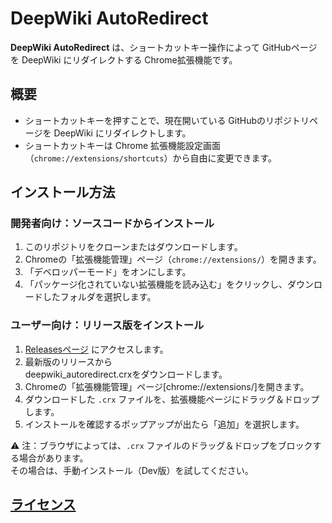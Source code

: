 # DeepWiki AutoRedirect

**DeepWiki AutoRedirect** は、ショートカットキー操作によって GitHubページを DeepWiki にリダイレクトする Chrome拡張機能です。

## 概要

- ショートカットキーを押すことで、現在開いている GitHubのリポジトリページを DeepWiki にリダイレクトします。
- ショートカットキーは Chrome 拡張機能設定画面（`chrome://extensions/shortcuts`）から自由に変更できます。


## インストール方法

### 開発者向け：ソースコードからインストール

1. このリポジトリをクローンまたはダウンロードします。
2. Chromeの「拡張機能管理」ページ（`chrome://extensions/`）を開きます。
3. 「デベロッパーモード」をオンにします。
4. 「パッケージ化されていない拡張機能を読み込む」をクリックし、ダウンロードしたフォルダを選択します。

### ユーザー向け：リリース版をインストール

1. [Releasesページ](https://github.com/dada994a/deepwiki_autoredirect/releases) にアクセスします。
2. 最新版のリリースから  
   deepwiki_autoredirect.crxをダウンロードします。
3. Chromeの「拡張機能管理」ページ[chrome://extensions/]を開きます。
4. ダウンロードした `.crx` ファイルを、拡張機能ページにドラッグ＆ドロップします。
5. インストールを確認するポップアップが出たら「追加」を選択します。

⚠️ 注：ブラウザによっては、`.crx` ファイルのドラッグ＆ドロップをブロックする場合があります。  
その場合は、手動インストール（Dev版）を試してください。


## [ライセンス](https://github.com/dada994a/deepwiki_autoredirect?tab=License-1-ov-file)

